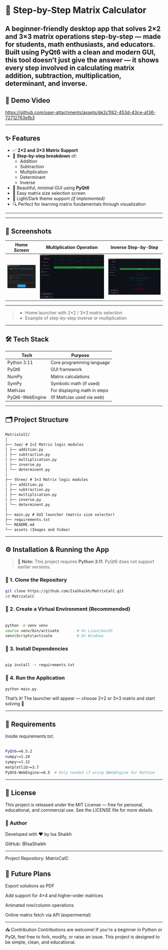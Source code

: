 # 🧮 Step-by-Step Matrix Calculator

A beginner-friendly desktop app that **solves 2×2 and 3×3 matrix operations step-by-step** — made for students, math enthusiasts, and educators. Built using **PyQt6** with a clean and modern GUI, this tool doesn’t just give the answer — it **shows every step** involved in calculating matrix addition, subtraction, multiplication, determinant, and inverse.
---
## 🎥 Demo Video


https://github.com/user-attachments/assets/de2c1f42-453d-43ce-a136-72712763efb3



---

## ✨ Features

- ✅ **2×2 and 3×3 Matrix Support**
- 🧠 **Step-by-step breakdown** of:
  - Addition
  - Subtraction
  - Multiplication
  - Determinant
  - Inverse
- 🎨 Beautiful, minimal GUI using **PyQt6**
- 🎯 Easy matrix size selection screen
- 🌙 Light/Dark theme support *(if implemented)*
- 🔍 Perfect for learning matrix fundamentals through visualization

---

---

## 📸 Screenshots

| Home Screen | Multiplication Operation | Inverse Step-by-Step            |
|-------------|--------------------------|---------------------------------|
| ![Home](assets/1.png) | ![Inverse](assets/2.png) | ![Multiplication](assets/3.png) |

---
> - Home launcher with 2×2 / 3×3 matrix selection
> - Example of step-by-step inverse or multiplication

---

## 🛠️ Tech Stack

| Tech        | Purpose                        |
|-------------|--------------------------------|
| Python 3.11 | Core programming language      |
| PyQt6       | GUI framework                  |
| NumPy       | Matrix calculations            |
| SymPy       | Symbolic math (if used)        |
| MathJax     | For displaying math in steps   |
| PyQt6-WebEngine | (If MathJax used via web)  |

---

## 🗂️ Project Structure
```
MatrixCalC/
│
├── two/ # 2×2 Matrix logic modules
│ ├── addition.py
│ ├── subtraction.py
│ ├── multiplication.py
│ ├── inverse.py
│ └── determinent.py
│
├── three/ # 3×3 Matrix logic modules
│ ├── addition.py
│ ├── subtraction.py
│ ├── multiplication.py
│ ├── inverse.py
│ └── determinent.py
│
├── main.py # GUI launcher (matrix size selector)
├── requirements.txt
└── README.md
└── assets (Images and Video)

```
---

## ⚙️ Installation & Running the App

> 🔴 **Note:** This project requires **Python 3.11**. PyQt6 does not support earlier versions.

### 🔹 1. Clone the Repository

```bash
git clone https://github.com/IsaShaikh/MatrixCalC.git
cd MatrixCalC
```

### 🔹 2. Create a Virtual Environment (Recommended)
```bash

python -m venv venv
source venv/bin/activate        # On Linux/macOS
venv\Scripts\activate           # On Windows
```

### 🔹 3. Install Dependencies
```bash

pip install -r requirements.txt
```

### 🔹 4. Run the Application

```bash
python main.py
```
That’s it! The launcher will appear — choose 2×2 or 3×3 matrix and start solving 📐

---
## 📄 Requirements
Inside requirements.txt:

```bash

PyQt6==6.5.2
numpy>=1.24
sympy>=1.12
matplotlib>=3.7
PyQt6-WebEngine>=6.5  # Only needed if using QWebEngine for MathJax
```
---
## 📜 License
This project is released under the MIT License — free for personal, educational, and commercial use. See the LICENSE file for more details.

### ‍🙋 Author
Developed with ❤️ by Isa Shaikh

GitHub: @IsaShaikh

---
Project Repository: MatrixCalC


## 📌 Future Plans
 Export solutions as PDF

 Add support for 4×4 and higher-order matrices

 Animated row/column operations

 Online matrix fetch via API (experimental)

---
📥 Contribution
Contributions are welcome! If you're a beginner in Python or PyQt, feel free to fork, modify, or raise an issue. This project is designed to be simple, clean, and educational.

